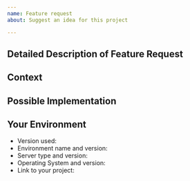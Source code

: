 ```yaml
---
name: Feature request
about: Suggest an idea for this project

---
```


<!--- Provide a general summary of the issue in the Title above -->

## Detailed Description of Feature Request
<!--- Provide a detailed description of the change or addition you are proposing -->

## Context
<!--- Why is this change important to you? How would you use it? -->
<!--- How can it benefit other users? -->

## Possible Implementation
<!--- Not obligatory, but suggest an idea for implementing addition or change -->

## Your Environment
<!--- Include as many relevant details about the environment you experienced the bug in -->
* Version used:
* Environment name and version:
* Server type and version:
* Operating System and version:
* Link to your project:
